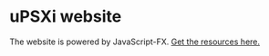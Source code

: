 # uPSXi website
The website is powered by JavaScript-FX. [Get the resources here.](http://www.javascript-fx.com/)
